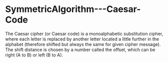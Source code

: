 # SymmetricAlgorithm---Caesar-Code

The Caesar cipher (or Caesar code) is a monoalphabetic substitution cipher, where each letter is replaced by another letter located a little further in the alphabet (therefore shifted but always the same for given cipher message). The shift distance is chosen by a number called the offset, which can be right (A to B) or left (B to A).


